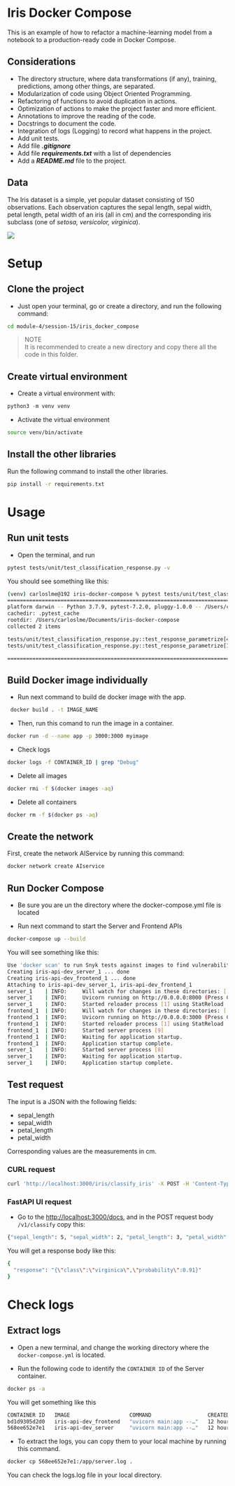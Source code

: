 # Iris Docker Compose

This is an example of how to refactor a machine-learning model from a notebook to a production-ready code in Docker Compose.

## Considerations

* The directory structure, where data transformations (if any), training, predictions, among other things, are separated.
* Modularization of code using Object Oriented Programming.
* Refactoring of functions to avoid duplication in actions.
* Optimization of actions to make the project faster and more efficient.
* Annotations to improve the reading of the code.
* Docstrings to document the code.
* Integration of logs (Logging) to record what happens in the project.
* Add unit tests.
* Add file ***.gitignore***
* Add file ***requirements.txt*** with a list of dependencies
* Add a ***README.md*** file to the project.

## Data

The Iris dataset is a simple, yet popular dataset consisting of 150 observations. Each observation captures the sepal length, sepal width, petal length, petal width of an iris (all in cm) and the corresponding iris subclass (one of *setosa, versicolor, virginica*).

![](https://s3.amazonaws.com/assets.datacamp.com/blog_assets/Machine+Learning+R/iris-machinelearning.png)

# Setup

## Clone the project

* Just open your terminal, go or create a directory, and run the following command:

```bash
cd module-4/session-15/iris_docker_compose
```

> NOTE  
It is recommended to create a new directory and copy there all the code in this folder.

## Create virtual environment

* Create a virtual environment with:

```python
python3 -m venv venv
```

* Activate the virtual environment

```bash
source venv/bin/activate
```

## Install the other libraries

Run the following command to install the other libraries.

```bash
pip install -r requirements.txt
```

# Usage

## Run unit tests

* Open the terminal, and run

```bash
pytest tests/unit/test_classification_response.py -v
```

You should see something like this:

```bash
(venv) carloslme@192 iris-docker-compose % pytest tests/unit/test_classification_response.py -v     
===================================================================================== test session starts =====================================================================================
platform darwin -- Python 3.7.9, pytest-7.2.0, pluggy-1.0.0 -- /Users/carloslme/Documents/iris-docker-compose/venv/bin/python3
cachedir: .pytest_cache
rootdir: /Users/carloslme/Documents/iris-docker-compose
collected 2 items                                                                                                                                                                             

tests/unit/test_classification_response.py::test_response_parametrize[4-6-5-7-virginica-1.0] PASSED                                                                                     [ 50%]
tests/unit/test_classification_response.py::test_response_parametrize[1-2-3-4-virginica-0.96] PASSED                                                                                    [100%]

====================================================================================== 2 passed in 1.45s ======================================================================================
```

## Build Docker image individually

* Run next command to build de docker image with the app.

```bash
 docker build . -t IMAGE_NAME
```

* Then, run this comand to run the image in a container.

```bash
docker run -d --name app -p 3000:3000 myimage
```

* Check logs

```bash
docker logs -f CONTAINER_ID | grep "Debug" 
```

* Delete all images

```bash
docker rmi -f $(docker images -aq)
```

* Delete all containers

```bash
docker rm -f $(docker ps -aq)  
```

## Create the network

First, create the network AIService by running this command:

```bash
docker network create AIservice
```

## Run Docker Compose

* Be sure you are un the directory where the docker-compose.yml file is located

* Run next command to start the Server and Frontend APIs

```bash
docker-compose up --build
```

You will see something like this:

```bash
Use 'docker scan' to run Snyk tests against images to find vulnerabilities and learn how to fix them
Creating iris-api-dev_server_1 ... done
Creating iris-api-dev_frontend_1 ... done
Attaching to iris-api-dev_server_1, iris-api-dev_frontend_1
server_1    | INFO:     Will watch for changes in these directories: ['/app']
server_1    | INFO:     Uvicorn running on http://0.0.0.0:8000 (Press CTRL+C to quit)
server_1    | INFO:     Started reloader process [1] using StatReload
frontend_1  | INFO:     Will watch for changes in these directories: ['/app']
frontend_1  | INFO:     Uvicorn running on http://0.0.0.0:3000 (Press CTRL+C to quit)
frontend_1  | INFO:     Started reloader process [1] using StatReload
frontend_1  | INFO:     Started server process [9]
frontend_1  | INFO:     Waiting for application startup.
frontend_1  | INFO:     Application startup complete.
server_1    | INFO:     Started server process [8]
server_1    | INFO:     Waiting for application startup.
server_1    | INFO:     Application startup complete.
```

## Test request

The input is a JSON with the following fields:

* sepal_length
* sepal_width
* petal_length
* petal_width

Corresponding values are the measurements in cm.

### CURL request

```bash
curl 'http://localhost:3000/iris/classify_iris' -X POST -H 'Content-Type: application/json' -d '{"sepal_length": 5, "sepal_width": 2, "petal_length": 3, "petal_width": 4}'
```

### FastAPI UI request

* Go to the <http://localhost:3000/docs>, and in the POST request body `/v1/classify` copy this:

```bash
{"sepal_length": 5, "sepal_width": 2, "petal_length": 3, "petal_width": 4}
```

You will get a response body like this:

```bash
{
  "response": "{\"class\":\"virginica\",\"probability\":0.91}"
}
```

# Check logs

## Extract logs

* Open a new terminal, and change the working directory where the `docker-compose.yml` is located.

* Run the following code to identify the `CONTAINER ID` of the Server container.

```bash
docker ps -a
```

You will get something like this

```bash
CONTAINER ID   IMAGE                   COMMAND                  CREATED        STATUS        PORTS                    NAMES
bd1d9305d2d0   iris-api-dev_frontend   "uvicorn main:app --…"   12 hours ago   Up 12 hours   0.0.0.0:3000->3000/tcp   iris-api-dev_frontend_1
568ee652e7e1   iris-api-dev_server     "uvicorn main:app --…"   12 hours ago   Up 12 hours   0.0.0.0:8000->8000/tcp   iris-api-dev_server_1
```

* To extract the logs, you can copy them to your local machine by running this command.

```bash
docker cp 568ee652e7e1:/app/server.log .
```

You can check the logs.log file in your local directory.
